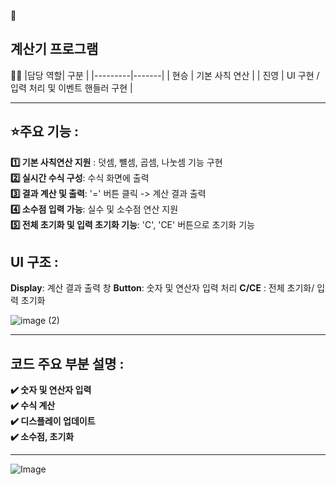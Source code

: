 👏
  ## 계산기 프로그램

:family_man_boy:
  |담당 역할| 구분 |
  |---------|-------|
  | 현승 | 기본 사칙 연산 |
  | 진영 | UI 구현 / 입력 처리 및 이벤트 핸들러 구현 |

-----------------------------------------------------------
## ⭐주요 기능 : </br> 
**1️⃣ 기본 사칙연산 지원** : 덧셈, 뺼셈, 곱셈, 나눗셈 기능 구현  </br>
**2️⃣ 실시간 수식 구성**: 수식 화면에 출력 </br>
**3️⃣ 결과 계산 및 출력**: '=' 버튼 클릭 -> 계산 결과 출력 </br>
**4️⃣ 소수점 입력 가능**: 실수 및 소수점 연산 지원  </br>
**5️⃣ 전체 초기화 및 입력 초기화 기능**: 'C', 'CE' 버튼으로 초기화 기능




## UI 구조 : 
**Display**: 계산 결과 출력 창
**Button**: 숫자 및 연산자 입력 처리
**C/CE** : 전체 초기화/ 입력 초기화

![image (2)](https://github.com/user-attachments/assets/943dbc67-b080-4f00-8a4a-1d6a6130479a)


---


## 코드 주요 부분 설명 : 
**✔️ 숫자 및 연산자 입력** </br>
**✔️ 수식 계산** </br>
**✔️ 디스플레이 업데이트** </br>
**✔️ 소수점, 초기화** </br>

 ---

![Image](https://github.com/user-attachments/assets/1d22142d-4f12-431e-82eb-08f5ed493921)


